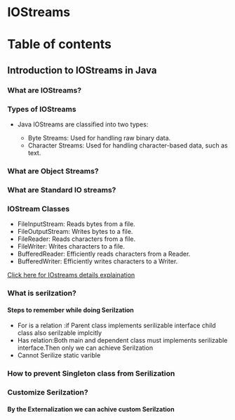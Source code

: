 # IOStreams

<h1>Table of contents</h1>
<h2>Introduction to IOStreams in Java</h2>
<h3>What are IOStreams?</h3>
<h3>Types of IOStreams</h3>
<ul>
  <li>Java IOStreams are classified into two types:</li>
  <ul>
    <li>Byte Streams: Used for handling raw binary data.</li>
    <li>Character Streams: Used for handling character-based data, such as text.</li>
  </ul>
  </ul>
  <h3>What are Object Streams?</h3>
   <h3>What are Standard IO streams?</h3>
  
 <h3>IOStream Classes</h3>
  <ul>
    <li>FileInputStream: Reads bytes from a file.</li>
    <li>FileOutputStream: Writes bytes to a file.</li>
    <li>FileReader: Reads characters from a file.</li>
    <li>FileWriter: Writes characters to a file.</li>
    <li>BufferedReader: Efficiently reads characters from a Reader.</li>
    <li>BufferedWriter: Efficiently writes characters to a Writer.</li>
     </ul>
     
  <a href="IOStreams.md">Click here for IOstreams details explaination</a>  </br>
  
 <h3>What is serilzation?</h3>
  <h4>Steps to remember while doing Serilzation</h4>
 <ul>
  <li>For is a relation :if Parent class implements serilizable interface child class also serilzable implcitly</li>
  <li>Has relation:Both main and dependent class must implements serilizable interface.Then only we can achieve Serilzation</li>
  <li>Cannot Serilize static varible</li>
</ul>

<h3>How to prevent Singleton class from Serilization</h3>
<h3>Customize Serilzation?</h3>
 <h4>By the Externalization we can achive custom Serilzation</h4>

 
       
      
           
      
       
   
